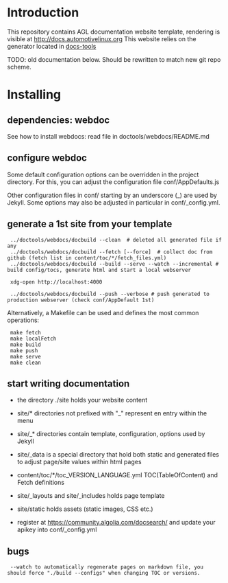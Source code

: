 Introduction
============

This repository contains AGL documentation website template, rendering is visible at http://docs.automotivelinux.org
This website relies on the generator located in [docs-tools](https://github.com/automotive-grade-linux/docs-tools)

TODO: old documentation below. Should be rewritten to match new git repo scheme.

Installing
==========

## dependencies: webdoc

See how to install webdocs: read file in doctools/webdocs/README.md

## configure webdoc

Some default configuration options can be overridden in the project directory. For this, you can adjust the configuration file conf/AppDefaults.js

Other configuration files in conf/ starting by an underscore (_) are used by Jekyll. Some options may also be adjusted in particular in conf/_config.yml.

## generate a 1st site from your template
```
 ../doctools/webdocs/docbuild --clean  # deleted all generated file if any
 ../doctools/webdocs/docbuild --fetch [--force]  # collect doc from github (fetch list in content/toc/*/fetch_files.yml)
 ../doctools/webdocs/docbuild --build --serve --watch --incremental # build config/tocs, generate html and start a local webserver

 xdg-open http://localhost:4000

 ../doctools/webdocs/docbuild --push --verbose # push generated to production webserver (check conf/AppDefault 1st)
```

Alternatively, a Makefile can be used and defines the most common operations:
```
 make fetch
 make localFetch
 make build
 make push
 make serve
 make clean
```

## start writing documentation

- the directory ./site holds your website content
- site/* directories not prefixed with "_" represent en entry within the menu
- site/_* directories contain template, configuration, options used by Jekyll
- site/_data is a special directory that hold both static and generated files to adjust page/site values within html pages
- content/toc/*/toc_VERSION_LANGUAGE.yml TOC(TableOfContent) and Fetch definitions
- site/_layouts and site/_includes holds page template 
- site/static holds assets (static images, CSS etc.)

- register at https://community.algolia.com/docsearch/ and update your apikey into conf/_config.yml


## bugs

```
 --watch to automatically regenerate pages on markdown file, you should force "./build --configs" when changing TOC or versions.
```

